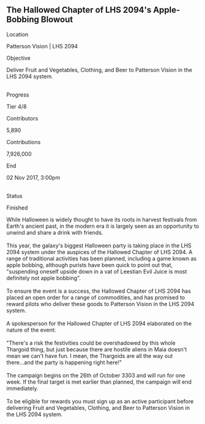 ## The Hallowed Chapter of LHS 2094\'s Apple-Bobbing Blowout

Location

Patterson Vision \| LHS 2094

Objective

Deliver Fruit and Vegetables, Clothing, and Beer to Patterson Vision in
the LHS 2094 system.

\
Progress

Tier 4/8

Contributors

5,890

Contributions

7,926,000

End

02 Nov 2017, 3:00pm

\
Status

Finished

While Halloween is widely thought to have its roots in harvest festivals
from Earth\'s ancient past, in the modern era it is largely seen as an
opportunity to unwind and share a drink with friends.\
\
This year, the galaxy\'s biggest Halloween party is taking place in the
LHS 2094 system under the auspices of the Hallowed Chapter of LHS 2094.
A range of traditional activities has been planned, including a game
known as apple bobbing, although purists have been quick to point out
that, \"suspending oneself upside down in a vat of Leestian Evil Juice
is most definitely not apple bobbing\".\
\
To ensure the event is a success, the Hallowed Chapter of LHS 2094 has
placed an open order for a range of commodities, and has promised to
reward pilots who deliver these goods to Patterson Vision in the LHS
2094 system.\
\
A spokesperson for the Hallowed Chapter of LHS 2094 elaborated on the
nature of the event:\
\
\"There\'s a risk the festivities could be overshadowed by this whole
Thargoid thing, but just because there are hostile aliens in Maia
doesn\'t mean we can\'t have fun. I mean, the Thargoids are all the way
out there...and the party is happening right here!\"\
\
The campaign begins on the 26th of October 3303 and will run for one
week. If the final target is met earlier than planned, the campaign will
end immediately.\
\
To be eligible for rewards you must sign up as an active participant
before delivering Fruit and Vegetables, Clothing, and Beer to Patterson
Vision in the LHS 2094 system.
